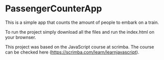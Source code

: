 # PassengerCounterApp
This is a simple app that counts the amount of people to embark on a train.

To run the project simply download all the files and run the index.html on your brownser.

This project was based on the JavaScript course at scrimba. The course can be checked here (https://scrimba.com/learn/learnjavascript).
